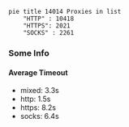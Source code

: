 
```mermaid
pie title 14014 Proxies in list
    "HTTP" : 10418
    "HTTPS": 2021
    "SOCKS" : 2261
```

### Some Info
#### Average Timeout

- mixed: 3.3s
- http: 1.5s
- https: 8.2s
- socks: 6.4s